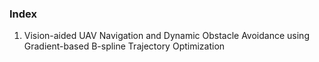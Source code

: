 ### Index

1. Vision-aided UAV Navigation and Dynamic Obstacle Avoidance using Gradient-based B-spline Trajectory Optimization
